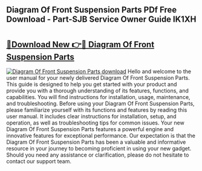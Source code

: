 ## Diagram Of Front Suspension Parts PDf Free Download - Part-SJB Service Owner Guide IK1XH

# <h2><a href="http://dfnrea8.blite.top/?on=Diagram+Of+Front+Suspension+Parts">🔗Download New 👉🔴 Diagram Of Front Suspension Parts</a></h2>

[![Diagram Of Front Suspension Parts download](https://i.imgur.com/lujVjoI.png)](http://dfnrea8.blite.top/?on=Diagram+Of+Front+Suspension+Parts)
Hello and welcome to the user manual for your newly delivered Diagram Of Front Suspension Parts. This guide is designed to help you get started with your product and provide you with a thorough understanding of its features, functions, and capabilities. You will find instructions for installation, usage, maintenance, and troubleshooting. Before using your Diagram Of Front Suspension Parts, please familiarize yourself with its functions and features by reading this user manual. It includes clear instructions for installation, setup, and operation, as well as troubleshooting tips for common issues. Your new Diagram Of Front Suspension Parts features a powerful engine and innovative features for exceptional performance. Our expectation is that the Diagram Of Front Suspension Parts has been a valuable and informative resource in your journey to becoming proficient in using your new gadget. Should you need any assistance or clarification, please do not hesitate to contact our support team.
